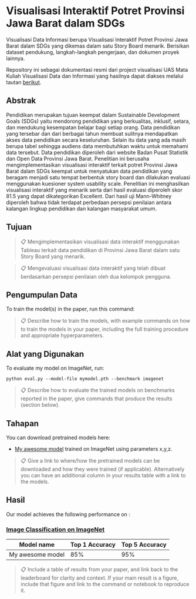 # Visualisasi Interaktif Potret Provinsi Jawa Barat dalam SDGs
Visualisasi Data Informasi berupa Visualisasi Interaktif Potret Provinsi Jawa Barat dalam SDGs yang dikemas dalam satu Story Board menarik. Berisikan dataset pendukung, langkah-langkah pengerjaan, dan dokumen proyek lainnya. 

Repository ini sebagai dokumentasi resmi dari project visualisasi UAS Mata Kuliah Visualisasi Data dan Informasi yang hasilnya dapat diakses melalui tautan [berikut](https://public.tableau.com/app/profile/rafif.hasabi/viz/VisualisasiInteraktifPotretSDGs4ProvinsiJawaBarat/VisualisasiInteraktifPotretProvinsiJawaBaratdalamSDGs4). 

## Abstrak

Pendidikan merupakan tujuan keempat dalam Sustainable Development Goals (SDGs) yaitu mendorong pendidikan yang berkualitas, inklusif, setara, dan mendukung kesempatan belajar bagi setiap orang. Data pendidikan yang tersebar dan dari berbagai tahun membuat sulitnya mendapatkan akses data pendidikan secara keseluruhan. Selain itu data yang ada masih berupa tabel sehingga audiens data membutuhkan waktu untuk memahami data tersebut. Data pendidikan diperoleh dari website Badan Pusat Statistik dan Open Data Provinsi Jawa Barat. Penelitian ini berusaha mengimplementasikan visualisasi interaktif terkait potret Provinsi Jawa Barat dalam SDGs keempat untuk menyatukan data pendidikan yang beragam menjadi satu tempat berbentuk story board dan dilakukan evaluasi menggunakan kuesioner system usability scale. Penelitian ini menghasilkan visualisasi interaktif yang menarik serta dari hasil evaluasi diperoleh skor 81.5 yang dapat dikategorikan Excellent. Dari hasil uji Mann-Whitney diperoleh bahwa tidak terdapat perbedaan persepsi penilaian antara kalangan lingkup pendidikan dan kalangan masyarakat umum.

## Tujuan

>📋 Mengimplementasikan visualisasi data interaktif menggunakan Tableau terkait data pendidikan di Provinsi Jawa Barat dalam satu Story Board yang menarik.

>📋 Mengevaluasi visualisasi data interaktif yang telah dibuat berdasarkan persepsi penilaian oleh dua kelompok pengguna.

## Pengumpulan Data

To train the model(s) in the paper, run this command:

>📋  Describe how to train the models, with example commands on how to train the models in your paper, including the full training procedure and appropriate hyperparameters.

## Alat yang Digunakan

To evaluate my model on ImageNet, run:

```eval
python eval.py --model-file mymodel.pth --benchmark imagenet
```

>📋  Describe how to evaluate the trained models on benchmarks reported in the paper, give commands that produce the results (section below).

## Tahapan

You can download pretrained models here:

- [My awesome model](https://drive.google.com/mymodel.pth) trained on ImageNet using parameters x,y,z. 

>📋  Give a link to where/how the pretrained models can be downloaded and how they were trained (if applicable).  Alternatively you can have an additional column in your results table with a link to the models.

## Hasil

Our model achieves the following performance on :

### [Image Classification on ImageNet](https://paperswithcode.com/sota/image-classification-on-imagenet)

| Model name         | Top 1 Accuracy  | Top 5 Accuracy |
| ------------------ |---------------- | -------------- |
| My awesome model   |     85%         |      95%       |

>📋  Include a table of results from your paper, and link back to the leaderboard for clarity and context. If your main result is a figure, include that figure and link to the command or notebook to reproduce it. 
